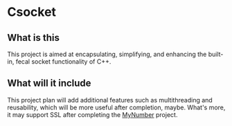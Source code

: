 # Csocket
## What is this
  This project is aimed at encapsulating, simplifying, and enhancing the built-in, fecal socket functionality of C++.

## What will it include
  This project plan will add additional features such as multithreading and reusability, which will be more useful after completion, maybe. What's more, it may support SSL after completing the [MyNumber]("https://github.com/kao-chinaklp/MyNumber") project.
